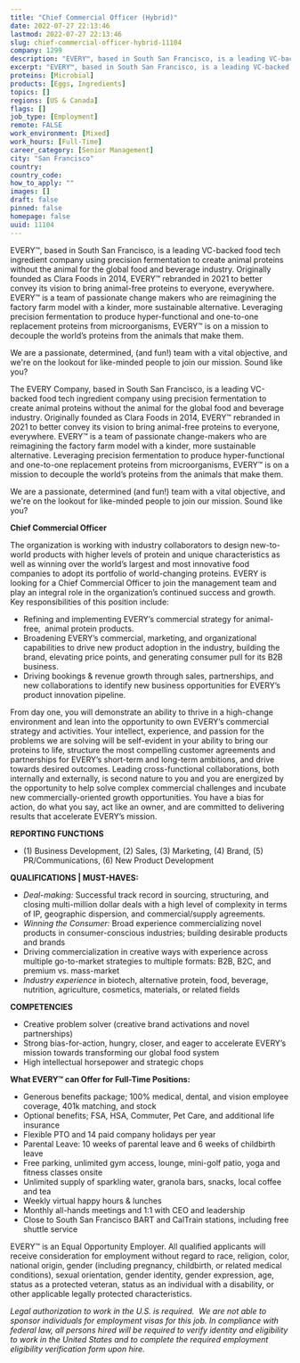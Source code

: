 ```yaml
---
title: "Chief Commercial Officer (Hybrid)"
date: 2022-07-27 22:13:46
lastmod: 2022-07-27 22:13:46
slug: chief-commercial-officer-hybrid-11104
company: 1299
description: "EVERY™, based in South San Francisco, is a leading VC-backed food tech ingredient company using precision fermentation to create animal proteins without the animal for the global food and beverage industry. Originally founded as Clara Foods in 2014, EVERY™ rebranded in 2021 to better convey its vision to bring animal-free proteins to everyone, everywhere. EVERY™ is a team of passionate change makers who are reimagining the factory farm model with a kinder, more sustainable alternative."
excerpt: "EVERY™, based in South San Francisco, is a leading VC-backed food tech ingredient company using precision fermentation to create animal proteins without the animal for the global food and beverage industry. Originally founded as Clara Foods in 2014, EVERY™ rebranded in 2021 to better convey its vision to bring animal-free proteins to everyone, everywhere. EVERY™ is a team of passionate change makers who are reimagining the factory farm model with a kinder, more sustainable alternative."
proteins: [Microbial]
products: [Eggs, Ingredients]
topics: []
regions: [US & Canada]
flags: []
job_type: [Employment]
remote: FALSE
work_environment: [Mixed]
work_hours: [Full-Time]
career_category: [Senior Management]
city: "San Francisco"
country: 
country_code: 
how_to_apply: ""
images: []
draft: false
pinned: false
homepage: false
uuid: 11104
---
```

<p>EVERY™, based in South San Francisco, is a leading VC-backed food tech ingredient company using precision fermentation to create animal proteins without the animal for the global food and beverage industry. Originally founded as Clara Foods in 2014, EVERY™ rebranded in 2021 to better convey its vision to bring animal-free proteins to everyone, everywhere. EVERY™ is a team of passionate change makers who are reimagining the factory farm model with a kinder, more sustainable alternative. Leveraging precision fermentation to produce hyper-functional and one-to-one replacement proteins from microorganisms, EVERY™ is on a mission to decouple the world’s proteins from the animals that make them.</p>
<p>We are a passionate, determined, (and fun!) team with a vital objective, and we're on the lookout for like-minded people to join our mission. Sound like you?</p>
<p>The EVERY Company, based in South San Francisco, is a leading VC-backed food tech ingredient company using precision fermentation to create animal proteins without the animal for the global food and beverage industry. Originally founded as Clara Foods in 2014, EVERY™ rebranded in 2021 to better convey its vision to bring animal-free proteins to everyone, everywhere. EVERY™ is a team of passionate change-makers who are reimagining the factory farm model with a kinder, more sustainable alternative. Leveraging precision fermentation to produce hyper-functional and one-to-one replacement proteins from microorganisms, EVERY™ is on a mission to decouple the world’s proteins from the animals that make them.</p>
<p>We are a passionate, determined (and fun!) team with a vital objective, and we're on the lookout for like-minded people to join our mission. Sound like you?</p>
<p><strong>Chief</strong><strong> Commercial Officer </strong></p>
<p>The organization is working with industry collaborators to design new-to-world products with higher levels of protein and unique characteristics as well as winning over the world’s largest and most innovative food companies to adopt its portfolio of world-changing proteins. EVERY is looking for a Chief Commercial Officer to join the management team and play an integral role in the organization’s continued success and growth. Key responsibilities of this position include: </p>
<ul>
<li>Refining and implementing EVERY’s commercial strategy for animal-free,  animal protein products.  </li>
<li>Broadening EVERY’s commercial, marketing, and organizational capabilities to drive new product adoption in the industry, building the brand, elevating price points, and generating consumer pull for its B2B business.</li>
<li>Driving bookings & revenue growth through sales, partnerships, and new collaborations to identify new business opportunities for EVERY’s product innovation pipeline.  </li>
</ul>
<p>From day one, you will demonstrate an ability to thrive in a high-change environment and lean into the opportunity to own EVERY’s commercial strategy and activities. Your intellect, experience, and passion for the problems we are solving will be self-evident in your ability to bring our proteins to life, structure the most compelling customer agreements and partnerships for EVERY’s short-term and long-term ambitions, and drive towards desired outcomes. Leading cross-functional collaborations, both internally and externally, is second nature to you and you are energized by the opportunity to help solve complex commercial challenges and incubate new commercially-oriented growth opportunities. You have a bias for action, do what you say, act like an owner, and are committed to delivering results that accelerate EVERY’s mission.</p>
<p><strong>REPORTING FUNCTIONS</strong></p>
<ul>
<li>(1) Business Development, (2) Sales, (3) Marketing, (4) Brand, (5) PR/Communications, (6) New Product Development</li>
</ul>
<p><strong>QUALIFICATIONS | MUST-HAVES:</strong></p>
<ul>
<li><em>Deal-making:</em> Successful track record in sourcing, structuring, and closing multi-million dollar deals with a high level of complexity in terms of IP, geographic dispersion, and commercial/supply agreements.  </li>
<li><em>Winning the Consumer:</em> Broad experience commercializing novel products in consumer-conscious industries; building desirable products and brands</li>
<li>Driving commercialization in creative ways with experience across multiple go-to-market strategies to multiple formats: B2B, B2C, and premium vs. mass-market</li>
<li><em>Industry experience</em> in biotech, alternative protein, food, beverage, nutrition, agriculture, cosmetics, materials, or related fields</li>
</ul>
<p><strong>COMPETENCIES</strong></p>
<ul>
<li>Creative problem solver (creative brand activations and novel partnerships)</li>
<li>Strong bias-for-action, hungry, closer, and eager to accelerate EVERY’s mission towards transforming our global food system </li>
<li>High intellectual horsepower and strategic chops</li>
</ul>
<p><strong>What EVERY™ can Offer for Full-Time Positions:</strong></p>
<ul>
<li>Generous benefits package; 100% medical, dental, and vision employee coverage, 401k matching, and stock</li>
<li>Optional benefits; FSA, HSA, Commuter, Pet Care, and additional life insurance</li>
<li>Flexible PTO and 14 paid company holidays per year</li>
<li>Parental Leave: 10 weeks of parental leave and 6 weeks of childbirth leave</li>
<li>Free parking, unlimited gym access, lounge, mini-golf patio, yoga and fitness classes onsite</li>
<li>Unlimited supply of sparkling water, granola bars, snacks, local coffee and tea</li>
<li>Weekly virtual happy hours & lunches</li>
<li>Monthly all-hands meetings and 1:1 with CEO and leadership</li>
<li>Close to South San Francisco BART and CalTrain stations, including free shuttle service</li>
</ul>
<p>EVERY™ is an Equal Opportunity Employer. All qualified applicants will receive consideration for employment without regard to race, religion, color, national origin, gender (including pregnancy, childbirth, or related medical conditions), sexual orientation, gender identity, gender expression, age, status as a protected veteran, status as an individual with a disability, or other applicable legally protected characteristics.</p>
<p><em>Legal authorization to work in the U.S. is required.  We are not able to sponsor individuals for employment visas for this job. </em><em>In compliance with federal law, all persons hired will be required to verify identity and eligibility to work in the United States and to complete the required employment eligibility verification form upon hire.</em></p>
